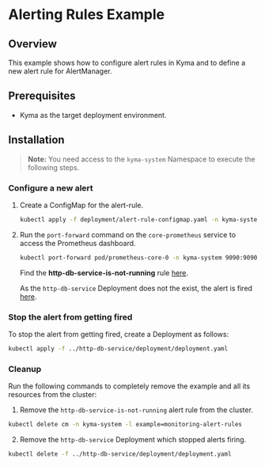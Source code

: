 # Alerting Rules Example

## Overview

This example shows how to configure alert rules in Kyma and to define a new alert rule for AlertManager.

## Prerequisites

- Kyma as the target deployment environment.

## Installation
>**Note:** You need access to the `kyma-system` Namespace to execute the following steps.

### Configure a new alert
1. Create a ConfigMap for the alert-rule.

    ```bash
    kubectl apply -f deployment/alert-rule-configmap.yaml -n kyma-system
    ```

2. Run the `port-forward` command on the `core-prometheus` service to access the Prometheus dashboard.
    
    ```bash
    kubectl port-forward pod/prometheus-core-0 -n kyma-system 9090:9090
    ```

    Find the **http-db-service-is-not-running** rule [here](http://localhost:9090/rules).

    As the `http-db-service` Deployment does not the exist, the alert is fired [here](http://localhost:9090/alerts).

### Stop the alert from getting fired 
To stop the alert from getting fired, create a Deployment as follows:

```bash
kubectl apply -f ../http-db-service/deployment/deployment.yaml
```

### Cleanup
Run the following commands to completely remove the example and all its resources from the cluster:

1. Remove the `http-db-service-is-not-running` alert rule from the cluster.


```bash
kubectl delete cm -n kyma-system -l example=monitoring-alert-rules
````

2. Remove the `http-db-service` Deployment which stopped alerts firing.

```bash
kubectl delete -f ../http-db-service/deployment/deployment.yaml
```
